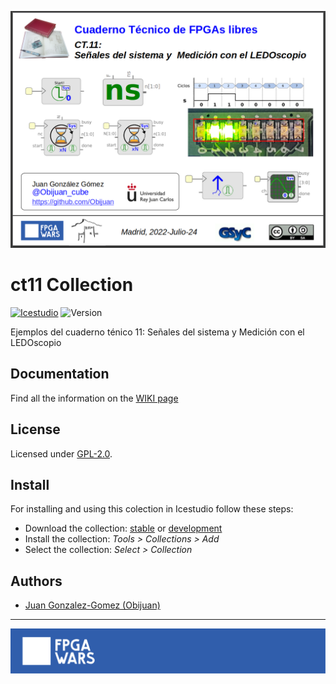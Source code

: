 [![](https://github.com/Obijuan/Cuadernos-tecnicos-FPGAs-libres/raw/master/wiki/CT11-Senales-sistema-LEDOscopio/Portada/CT11-portada.png)](https://github.com/Obijuan/Cuadernos-tecnicos-FPGAs-libres/wiki/CT.11:-Se%C3%B1ales-del-sistema.-Medici%C3%B3n-con-el-LEDOscopio)


# ct11 Collection

[![Icestudio][icestudio-image]][icestudio-url]
![Version][version-image]


Ejemplos del cuaderno ténico 11: Señales del sistema y Medición con el LEDOscopio
## Documentation
Find all the information on the [WIKI page](https://github.com/Obijuan/Cuadernos-tecnicos-FPGAs-libres/wiki/CT.11:-Se%C3%B1ales-del-sistema.-Medici%C3%B3n-con-el-LEDOscopio)  


## License

Licensed under [GPL-2.0](https://opensource.org/licenses/GPL-2.0).

## Install

For installing and using this colection in Icestudio follow these steps:

* Download the collection: [stable](https://github.com/FPGAwars/CT11-collection/archive/refs/tags/v0.1.0.zip) or [development](https://github.com/FPGAwars/CT11-collection/archive/refs/heads/main.zip)
* Install the collection: *Tools > Collections > Add*
* Select the collection: *Select > Collection*




## Authors
* [Juan Gonzalez-Gomez (Obijuan)](https://github.com/Obijuan)



-------
![](https://github.com/FPGAwars/icestudio-wiki/raw/main/Logos/fgpawars-banner.svg)


<!-- Badges -->
[icestudio-image]: https://img.shields.io/badge/collection-icestudio-blue.svg
[icestudio-url]: https://github.com/FPGAwars/icestudio
[version-image]: https://img.shields.io/badge/version-v0.1.0-orange.svg
